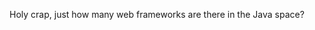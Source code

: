 <!--
id: 842736953
link: http://kevinisom.info/post/842736953/holy-crap-just-how-many-web-frameworks-are-there
slug: holy-crap-just-how-many-web-frameworks-are-there
date: Thu Jul 22 2010 12:28:48 GMT+1200 (NZST)
raw: {"blog_name":"kevinisom","id":842736953,"post_url":"http://kevinisom.info/post/842736953/holy-crap-just-how-many-web-frameworks-are-there","slug":"holy-crap-just-how-many-web-frameworks-are-there","type":"text","date":"2010-07-22 00:28:48 GMT","timestamp":1279758528,"state":"published","format":"html","reblog_key":"HPiLoH78","tags":[],"short_url":"http://tmblr.co/Zw68YyoEoKv","highlighted":[],"feed_item":"http://twitter.com/kev_nz/statuses/19037201582","from_feed_id":"650289","note_count":0,"title":null,"body":"<p>Holy crap, just how many web frameworks are there in the Java space?</p>"}
publish: 2010-07-022
tags: 
title: null
-->


Holy crap, just how many web frameworks are there in the Java space?


